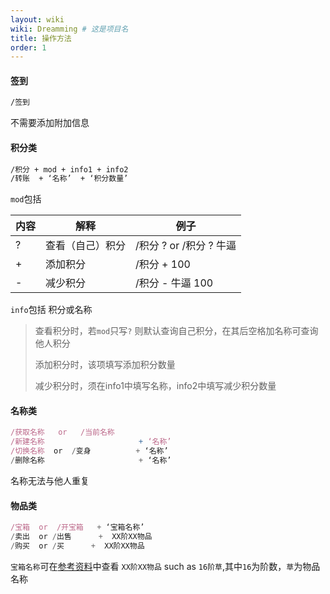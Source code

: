 ```yaml
---
layout: wiki
wiki: Dreamming # 这是项目名
title: 操作方法
order: 1
---
```


#### 签到

```bash
/签到
```

不需要添加附加信息

#### 积分类

```bash
/积分 + mod + info1 + info2
/转账  + ‘名称’  + ‘积分数量’
```

`mod`包括

|内容|解释|例子|
|-|-|-|
|?|查看（自己）积分|/积分 ?   or   /积分 ? 牛逼|
|+|添加积分|/积分 + 100|
|-|减少积分|/积分 - 牛逼 100|

`info`包括 积分或名称

> 查看积分时，若`mod`只写`?` 则默认查询自己积分，在其后空格加名称可查询他人积分
>
> 添加积分时，该项填写添加积分数量
>
> 减少积分时，须在info1中填写名称，info2中填写减少积分数量

#### 名称类

```javascript
/获取名称   or   /当前名称
/新建名称                     + ‘名称’
/切换名称  or  /变身          + ‘名称’
/删除名称                     + ‘名称’
```

名称无法与他人重复

#### 物品类

```javascript
/宝箱  or  /开宝箱   + ‘宝箱名称’
/卖出  or /出售      +  XX阶XX物品
/购买  or /买      +  XX阶XX物品
```

`宝箱名称`可在[参考资料](./material)中查看
`XX阶XX物品`  such as `16阶草`,其中`16`为阶数，`草`为物品名称